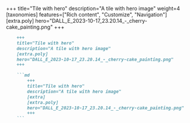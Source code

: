 +++
title="Tile with hero"
description="A tile with hero image"
weight=4
[taxonomies]
features=["Rich content", "Customize", "Navigation"]
[extra.poly]
hero="DALL_E_2023-10-17_23.20.14_-_cherry-cake_painting.png"
+++

```md
    +++
    title="Tile with hero"
    description="A tile with hero image"
    [extra.poly]
    hero="DALL_E_2023-10-17_23.20.14_-_cherry-cake_painting.png"
    +++

    ```md
        +++
        title="Tile with hero"
        description="A tile with hero image"
        [extra]
        [extra.poly]
        hero="DALL_E_2023-10-17_23.20.14_-_cherry-cake_painting.png"
        +++
    ```
```